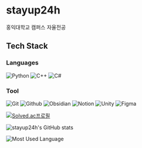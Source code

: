 # stayup24h

홍익대학교 캠퍼스 자율전공

## Tech Stack
### Languages
![Python](https://img.shields.io/badge/Python-3776AB?&logo=Python&logoColor=white)
![C++](https://img.shields.io/badge/c++-%2300599C.svg?style=flat&logo=c%2B%2B&logoColor=white)
![C#](https://img.shields.io/badge/c%23-%23239120.svg?style=flat&logo=csharp&logoColor=white)

### Tool
![Git](https://img.shields.io/badge/git-F05033?style=flat&logo=git&logoColor=white)
![Github](https://img.shields.io/badge/github-000000?style=flat&logo=github&logoColor=white)
![Obsidian](https://img.shields.io/badge/Obsidian-7C3AED?style=flat&logo=obsidian&logoColor=white)
![Notion](https://img.shields.io/badge/Notion-F3F3F3?style=flat&logo=notion&logoColor=black)
![Unity](https://img.shields.io/badge/Unity-000000?style=flat&logo=unity&logoColor=white)
![Figma](https://img.shields.io/badge/Figma-F24E1E?style=flat&logo=Figma&logoColor=white)

[![Solved.ac프로필](http://mazassumnida.wtf/api/generate_badge?boj=stayup24h)](https://solved.ac/stayup24h)

![stayup24h's GitHub stats](https://github-readme-stats.vercel.app/api?username=stayup24h&show_icons=true&theme=radical)

![Most Used Language](https://github-readme-stats.vercel.app/api/top-langs/?username=stayup24h&hide=ShaderLab,HLSL,Mathematica&layout=compact&theme=nord&hide_border=true")
